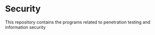 # Security
This repository contains the programs  related to penetration testing and information security

